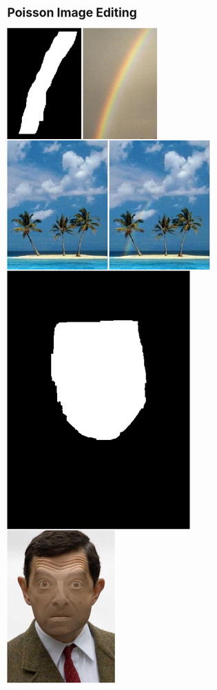# Poisson Image Editing

<img src="https://github.com/phc260/PennX-Robotics-Vision-Intelligence-and-Machine-Learning/blob/master/Poisson-Image-Editing/mask_2.bmp">
<img src="https://github.com/phc260/PennX-Robotics-Vision-Intelligence-and-Machine-Learning/blob/master/Poisson-Image-Editing/source_2.jpg">
<img src="https://github.com/phc260/PennX-Robotics-Vision-Intelligence-and-Machine-Learning/blob/master/Poisson-Image-Editing/target_2.jpg">
<img src="https://github.com/phc260/PennX-Robotics-Vision-Intelligence-and-Machine-Learning/blob/master/Poisson-Image-Editing/blended.jpg">


<img src="https://github.com/phc260/PennX-Robotics-Vision-Intelligence-and-Machine-Learning/blob/master/Poisson-Image-Editing/mask_bean.bmp">
<img src="https://github.com/phc260/PennX-Robotics-Vision-Intelligence-and-Machine-Learning/blob/master/Poisson-Image-Editing/flattened.jpg" width="250"/>
